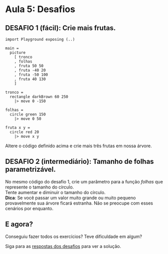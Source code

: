 # Aula 5: Desafios

## DESAFIO 1 (fácil): Crie mais frutas.

```
import Playground exposing (..)

main =
  picture
    [ tronco
    , folhas
    , fruta 50 50
    , fruta -40 20
    , fruta -50 100
    , fruta 40 130
    ]

tronco =
  rectangle darkBrown 60 250
    |> move 0 -150

folhas =
  circle green 150
    |> move 0 50

fruta x y =
  circle red 20
    |> move x y
```

Altere o código definido acima e crie mais
três frutas em nossa árvore.

## DESAFIO 2 (intermediário): Tamanho de folhas parametrizável.

No mesmo código do desafio 1, crie
um parâmetro para a função *folhas*
que represente o tamanho do círculo.  
Tente aumentar e diminuir o tamanho
do círculo.  
__Dica__: Se você passar um valor muito grande ou muito pequeno
provavelmente sua árvore ficará estranha. Não se preocupe com
esses cenários por enquanto.

## E agora?

Conseguiu fazer todos os exercícios? Teve dificuldade em algum?

Siga para as [respostas dos desafios](/aula_5_desafios_respostas.html)
para ver a solução.
